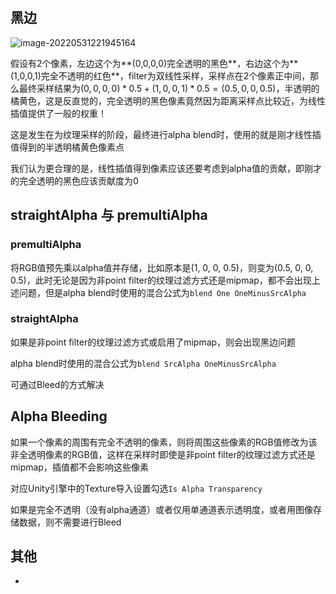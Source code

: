 ## 黑边

![image-20220531221945164](https://fastly.jsdelivr.net/gh/YuzikiRain/ImageBed/img/202205312219679.png)

假设有2个像素，左边这个为**(0,0,0,0)完全透明的黑色**，右边这个为**(1,0,0,1)完全不透明的红色**，filter为双线性采样，采样点在2个像素正中间，那么最终采样结果为$(0,0,0,0) * 0.5 + (1,0,0,1) * 0.5 = (0.5, 0,0,0.5)$，半透明的橘黄色，这是反直觉的，完全透明的黑色像素竟然因为距离采样点比较近，为线性插值提供了一般的权重！

这是发生在为纹理采样的阶段，最终进行alpha blend时，使用的就是刚才线性插值得到的半透明橘黄色像素点

我们认为更合理的是，线性插值得到像素应该还要考虑到alpha值的贡献，即刚才的完全透明的黑色应该贡献度为0

## straightAlpha 与 premultiAlpha

### premultiAlpha

将RGB值预先乘以alpha值并存储，比如原本是(1, 0, 0, 0.5)，则变为(0.5, 0, 0, 0.5)，此时无论是因为非point filter的纹理过滤方式还是mipmap，都不会出现上述问题，但是alpha blend时使用的混合公式为`blend One OneMinusSrcAlpha`

### straightAlpha

如果是非point filter的纹理过滤方式或启用了mipmap，则会出现黑边问题

alpha blend时使用的混合公式为`blend SrcAlpha OneMinusSrcAlpha`

可通过Bleed的方式解决

## Alpha Bleeding

如果一个像素的周围有完全不透明的像素，则将周围这些像素的RGB值修改为该非全透明像素的RGB值，这样在采样时即使是非point filter的纹理过滤方式还是mipmap，插值都不会影响这些像素

对应Unity引擎中的Texture导入设置勾选`Is Alpha Transparency`

如果是完全不透明（没有alpha通道）或者仅用单通道表示透明度，或者用图像存储数据，则不需要进行Bleed

## 其他

-   